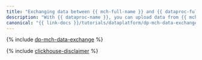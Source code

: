 ```yaml
---
title: "Exchanging data between {{ mch-full-name }} and {{ dataproc-full-name }}"
description: "With {{ dataproc-name }}, you can upload data from {{ mch-name }} to Spark DataFrame and export data from Spark DataFrame to {{ mch-name }}."
canonical: "{{ link-docs }}/tutorials/dataplatform/dp-mch-data-exchange"
---
```


{% include [dp-mch-data-exchange](../../_tutorials/dataplatform/dp-mch-data-exchange.md) %}

{% include [clickhouse-disclaimer](../../_includes/clickhouse-disclaimer.md) %}
